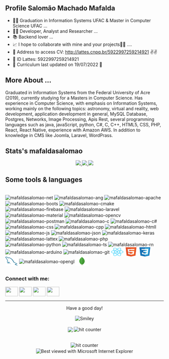
## Profile Salomão Machado Mafalda ##


- 👨‍🎓 Graduation in Information Systems UFAC & Master in Computer Science UFAC ...
- 👨‍💻 Developer, Analyst and Researcher  ...
- 📚 Backend lover  ...
- 📈 I hope to collaborate with mine and your projects🤗🚀 ....
- :blue_book: Address to access CV: http://lattes.cnpq.br/5922997259214921 ✌️✌️
- :newspaper: ID Lattes: 5922997259214921
- 🌟 Curriculum last updated on 19/07/2022 🌟

  
## More About ...
<div>
 <p>Graduated in Information Systems from the Federal University of Acre (2019), currently studying for a Masters in Computer Science. Has experience in Computer Science, with emphasis on Information Systems, working mainly on the following topics: astronomy, virtual and reality, web development, application development in general, MySQL Database, Postgres, Networks, Image Processing, Apis Rest, several programming languages such as java, javaScript, python, C#, C, C++, HTML5, CSS, PHP, React, React Native, experience with Amazon AWS. In addition to knowledge in CMS like Joomla, Laravel, WordPrass.
 </p>
 </div>
 
 ## Stats's mafaldasalomao
 <div align="center">
 
  <a href="https://github.com/mafaldasalomao"> 
  
  <img height="150em" src="https://github-readme-stats.vercel.app/api?username=mafaldasalomao&show_icons=true&theme=dark&include_all_commits=true&count_private=true"/>
  <img height="150em" src="https://github-readme-stats.vercel.app/api/top-langs/?username=mafaldasalomao&layout=compact&langs_count=7&theme=dark"/>
   <img height="180em" src="https://github-readme-streak-stats.herokuapp.com/?user=mafaldasalomao"/>
   </a>
</div>


 ## Some tools & languages
 

<div style="display: inline_block"><br>
 <img align="center" alt="mafaldasalomao-net" src="https://img.shields.io/badge/.NET-512BD4?style=for-the-badge&logo=dotnet&logoColor=white">
 <img align="center" alt="mafaldasalomao-ang" src="https://img.shields.io/badge/Angular-DD0031?style=for-the-badge&logo=angular&logoColor=white">
 <img align="center" alt="mafaldasalomao-apache" src="https://img.shields.io/badge/Apache-D22128?style=for-the-badge&logo=Apache&logoColor=white">
 <img align="center" alt="mafaldasalomao-boots"  src="https://img.shields.io/badge/Bootstrap-563D7C?style=for-the-badge&logo=bootstrap&logoColor=white">
 <img align="center" alt="mafaldasalomao-cmake" src="https://img.shields.io/badge/CMake-064F8C?style=for-the-badge&logo=cmake&logoColor=white">
 <img align="center" alt="mafaldasalomao-firebase" src="https://img.shields.io/badge/firebase-ffca28?style=for-the-badge&logo=firebase&logoColor=black">
 <img align="center" alt="mafaldasalomao-laravel" src="https://img.shields.io/badge/Laravel-FF2D20?style=for-the-badge&logo=laravel&logoColor=white">
 <img align="center" alt="mafaldasalomao-material" src="https://img.shields.io/badge/Material%20UI-007FFF?style=for-the-badge&logo=mui&logoColor=white">
 <img align="center" alt="mafaldasalomao-opencv" src="https://img.shields.io/badge/OpenCV-27338e?style=for-the-badge&logo=OpenCV&logoColor=white">
 <img align="center" alt="mafaldasalomao-postman" src="https://img.shields.io/badge/Postman-FF6C37?style=for-the-badge&logo=Postman&logoColor=white">
 <img align="center" alt="mafaldasalomao-c"  src="https://img.shields.io/badge/C-00599C?style=for-the-badge&logo=c&logoColor=white">
 <img align="center" alt="mafaldasalomao-c#"  src="https://img.shields.io/badge/C%23-239120?style=for-the-badge&logo=c-sharp&logoColor=white">
 <img align="center" alt="mafaldasalomao-css"  src="https://img.shields.io/badge/CSS3-1572B6?style=for-the-badge&logo=css3&logoColor=white">
 <img align="center" alt="mafaldasalomao-cpp" src="https://img.shields.io/badge/C%2B%2B-00599C?style=for-the-badge&logo=c%2B%2B&logoColor=white">
 <img align="center" alt="mafaldasalomao-htmll"  src="https://img.shields.io/badge/HTML5-E34F26?style=for-the-badge&logo=html5&logoColor=white">
 <img align="center" alt="mafaldasalomao-js"  src="https://img.shields.io/badge/JavaScript-323330?style=for-the-badge&logo=javascript&logoColor=F7DF1E">
 <img align="center" alt="mafaldasalomao-json"  src="https://img.shields.io/badge/json-5E5C5C?style=for-the-badge&logo=json&logoColor=white">
 <img align="center" alt="mafaldasalomao-keras"  src="https://img.shields.io/badge/Keras-D00000?style=for-the-badge&logo=Keras&logoColor=white">
 <img align="center" alt="mafaldasalomao-lattex"  src="https://img.shields.io/badge/LaTeX-47A141?style=for-the-badge&logo=LaTeX&logoColor=white">
 <img align="center" alt="mafaldasalomao-php"  src="https://img.shields.io/badge/PHP-777BB4?style=for-the-badge&logo=php&logoColor=white">
 <img align="center" alt="mafaldasalomao-python" src="https://img.shields.io/badge/Python-FFD43B?style=for-the-badge&logo=python&logoColor=blue">
 <img align="center" alt="mafaldasalomao-ts"  src="https://img.shields.io/badge/TypeScript-007ACC?style=for-the-badge&logo=typescript&logoColor=white">
 <img align="center" alt="mafaldasalomao-rn" src="https://img.shields.io/badge/React_Native-20232A?style=for-the-badge&logo=react&logoColor=61DAFB">
 <img align="center" alt="mafaldasalomao-arduino" src="https://img.shields.io/badge/Arduino-00979D?style=for-the-badge&logo=Arduino&logoColor=white">
 <img align="center" alt="mafaldasalomao-git"  src="https://img.shields.io/badge/GIT-E44C30?style=for-the-badge&logo=git&logoColor=white">
 <img align="center" alt="mafaldasalomao-React"  height="30" width="40" src="https://raw.githubusercontent.com/devicons/devicon/master/icons/react/react-original.svg">
 <img align="center" alt="mafaldasalomao-HTML"  height="30" width="40" src="https://raw.githubusercontent.com/devicons/devicon/master/icons/html5/html5-original.svg">
 <img align="center" alt="mafaldasalomao-CSS"  height="30" width="40" src="https://raw.githubusercontent.com/devicons/devicon/master/icons/css3/css3-original.svg">
 <img align="center" alt="mafaldasalomao-mysql"  height="30" width="40" src="https://raw.githubusercontent.com/devicons/devicon/master/icons/mysql/mysql-original.svg">
 <img align="center" alt="mafaldasalomao-opengl" src="https://img.shields.io/badge/OpenGL-FFFFFF?style=for-the-badge&logo=opengl">
 <img align="center" alt="mafaldasalomao-mongodb"   height="30" width="40" src="https://raw.githubusercontent.com/devicons/devicon/master/icons/mongodb/mongodb-original.svg">
</div>


## 
<h3 align="left">Connect with me:</h3>
<p align="left">
<a href="https://twitter.com/mafalda_salomao" target="blank"><img align="center" src="https://cdn.jsdelivr.net/npm/simple-icons@3.0.1/icons/twitter.svg" alt="" height="30" width="40" /></a>
<a href="https://www.linkedin.com/in/salom%C3%A3o-machado-mafalda-508441124/" target="blank"><img align="center" src="https://cdn.jsdelivr.net/npm/simple-icons@3.0.1/icons/linkedin.svg" alt="" height="30" width="40" /></a>
<a href="your link" target="blank"><img align="center" src="https://cdn.jsdelivr.net/npm/simple-icons@3.0.1/icons/instagram.svg" alt="" height="30" width="40" /></a>
<a href="your link" target="blank"><img align="center" src="https://cdn.jsdelivr.net/npm/simple-icons@3.0.1/icons/youtube.svg" alt="" height="30" width="40" /></a>
</p>

<hr>

<div align="center">
<p>Have a good day!</p>
<div>
<img src="https://github.com/fnky/fnky/raw/fnky/img/smile.gif" alt="Smiley" align="center">
</div>
<br>
<div>
<img src="https://resenhadeontem.files.wordpress.com/2016/07/headbreak1.gif?w=150&zoom=2" height="128"  align="center"/>
<img src="https://repository-images.githubusercontent.com/301573344/43d44d72-0463-4109-b614-72bea18fd17e" alt="hit counter" height="128" align="center">
</div>
<br>
</div>

<div align="center">
<p></p>
<img src="https://profile-counter.glitch.me/mafaldasalomao/count.svg" alt="hit counter" align="center">

</div>


<div align="center">
<img src="https://github.com/fnky/fnky/raw/fnky/img/ie.jpg" alt="Best viewed with Microsoft Internet Explorer" align="center" width="128">
</div>
